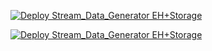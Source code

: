 [![Deploy Stream_Data_Generator EH+Storage](https://azuredeploy.net/deploybutton.png)](bit.do/nul1)


[![Deploy Stream_Data_Generator EH+Storage](https://docs.databricks.com/_static/databricks-logo-mobile.png)](tiny.cc/nul)
